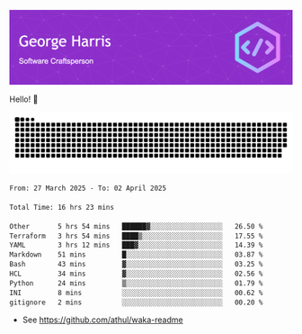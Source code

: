![img](./assets/github-header.png)

Hello! :wave:

<div align="center">
  <img  src="https://raw.githubusercontent.com/1999AZZAR/1999AZZAR/readme/resources/grid-snake.svg" alt="snake" />
</div>

<!--START_SECTION:waka-->

```txt
From: 27 March 2025 - To: 02 April 2025

Total Time: 16 hrs 23 mins

Other       5 hrs 54 mins   ██████▓░░░░░░░░░░░░░░░░░░   26.50 %
Terraform   3 hrs 54 mins   ████▒░░░░░░░░░░░░░░░░░░░░   17.55 %
YAML        3 hrs 12 mins   ███▓░░░░░░░░░░░░░░░░░░░░░   14.39 %
Markdown    51 mins         █░░░░░░░░░░░░░░░░░░░░░░░░   03.87 %
Bash        43 mins         ▓░░░░░░░░░░░░░░░░░░░░░░░░   03.25 %
HCL         34 mins         ▓░░░░░░░░░░░░░░░░░░░░░░░░   02.56 %
Python      24 mins         ▒░░░░░░░░░░░░░░░░░░░░░░░░   01.79 %
INI         8 mins          ░░░░░░░░░░░░░░░░░░░░░░░░░   00.62 %
gitignore   2 mins          ░░░░░░░░░░░░░░░░░░░░░░░░░   00.20 %
```

<!--END_SECTION:waka-->

- See <https://github.com/athul/waka-readme>

